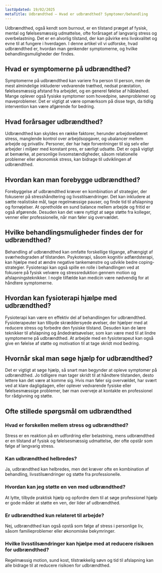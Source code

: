 ```yaml
---
lastUpdated: 19/02/2025
metaTitle: Udbrændthed – Hvad er udbrændthed? Symptomer/behandling
---
```


Udbrændthed, også kendt som burnout, er en tilstand præget af fysisk, mental og følelsesmæssig udmattelse, ofte forårsaget af langvarig stress og overbelastning. Det er en alvorlig tilstand, der kan påvirke ens livskvalitet og evne til at fungere i hverdagen. I denne artikel vil vi udforske, hvad udbrændthed er, hvordan man genkender symptomerne, og hvilke behandlingsmuligheder der findes.

## Hvad er symptomerne på udbrændthed?

Symptomerne på udbrændthed kan variere fra person til person, men de mest almindelige inkluderer vedvarende træthed, nedsat præstation, følelsesmæssig afstand fra arbejdet, og en generel følelse af håbløshed. Mange oplever også fysiske symptomer som hovedpine, søvnproblemer og maveproblemer. Det er vigtigt at være opmærksom på disse tegn, da tidlig intervention kan være afgørende for bedring.

## Hvad forårsager udbrændthed?

Udbrændthed kan skyldes en række faktorer, herunder arbejdsrelateret stress, manglende kontrol over arbejdsopgaver, og ubalancer mellem arbejde og privatliv. Personer, der har høje forventninger til sig selv eller arbejder i miljøer med konstant pres, er særligt udsatte. Det er også vigtigt at bemærke, at personlige livsomstændigheder, såsom relationelle problemer eller økonomisk stress, kan bidrage til udviklingen af udbrændthed.

## Hvordan kan man forebygge udbrændthed?

Forebyggelse af udbrændthed kræver en kombination af strategier, der fokuserer på stresshåndtering og livsstilsændringer. Det kan inkludere at sætte realistiske mål, tage regelmæssige pauser, og finde tid til afslapning og fornøjelser. At opretholde en sund balance mellem arbejde og fritid er også afgørende. Desuden kan det være nyttigt at søge støtte fra kolleger, venner eller professionelle, når man føler sig overvældet.

## Hvilke behandlingsmuligheder findes der for udbrændthed?

Behandling af udbrændthed kan omfatte forskellige tilgange, afhængigt af sværhedsgraden af tilstanden. Psykoterapi, såsom kognitiv adfærdsterapi, kan hjælpe med at ændre negative tankemønstre og udvikle bedre coping-strategier. Fysioterapi kan også spille en rolle i behandlingen ved at fokusere på fysisk velvære og stressreduktion gennem motion og afslapningsteknikker. I nogle tilfælde kan medicin være nødvendig for at håndtere symptomerne.

## Hvordan kan fysioterapi hjælpe med udbrændthed?

Fysioterapi kan være en effektiv del af behandlingen for udbrændthed. Fysioterapeuter kan tilbyde skræddersyede øvelser, der hjælper med at reducere stress og forbedre den fysiske tilstand. Desuden kan de lære teknikker til afslapning og åndedrætsøvelser, som kan være med til at lindre symptomerne på udbrændthed. At arbejde med en fysioterapeut kan også give en følelse af støtte og motivation til at tage skridt mod bedring.

## Hvornår skal man søge hjælp for udbrændthed?

Det er vigtigt at søge hjælp, så snart man begynder at opleve symptomer på udbrændthed. Jo tidligere man tager skridt til at håndtere tilstanden, desto lettere kan det være at komme sig. Hvis man føler sig overvældet, har svært ved at klare dagligdagen, eller oplever vedvarende fysiske eller følelsesmæssige problemer, bør man overveje at kontakte en professionel for rådgivning og støtte.

## Ofte stillede spørgsmål om udbrændthed

### Hvad er forskellen mellem stress og udbrændthed?

Stress er en reaktion på en udfordring eller belastning, mens udbrændthed er en tilstand af fysisk og følelsesmæssig udmattelse, der ofte opstår som følge af langvarig stress. 

### Kan udbrændthed helbredes?

Ja, udbrændthed kan helbredes, men det kræver ofte en kombination af behandling, livsstilsændringer og støtte fra professionelle.

### Hvordan kan jeg støtte en ven med udbrændthed?

At lytte, tilbyde praktisk hjælp og opfordre dem til at søge professionel hjælp er gode måder at støtte en ven, der lider af udbrændthed. 

### Er udbrændthed kun relateret til arbejde?

Nej, udbrændthed kan også opstå som følge af stress i personlige liv, såsom familieproblemer eller økonomiske bekymringer. 

### Hvilke livsstilsændringer kan hjælpe med at reducere risikoen for udbrændthed?

Regelmæssig motion, sund kost, tilstrækkelig søvn og tid til afslapning kan alle bidrage til at reducere risikoen for udbrændthed.
